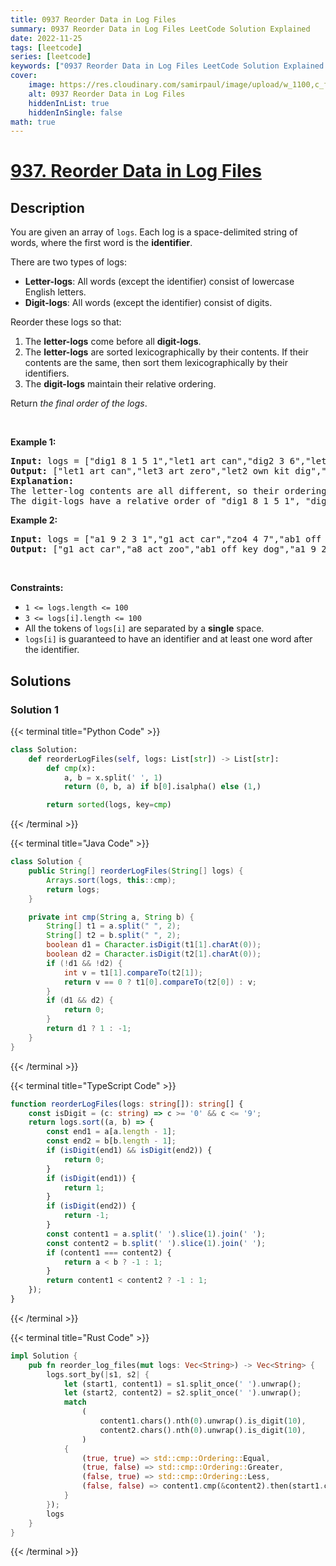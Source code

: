 ```yaml
---
title: 0937 Reorder Data in Log Files
summary: 0937 Reorder Data in Log Files LeetCode Solution Explained
date: 2022-11-25
tags: [leetcode]
series: [leetcode]
keywords: ["0937 Reorder Data in Log Files LeetCode Solution Explained in all languages", "0937 Reorder Data in Log Files", "LeetCode", "leetcode solution in Python3 C++ Java Go PHP Ruby Swift TypeScript Rust C# JavaScript C", "GeeksforGeeks", "InterviewBit", "Coding Ninjas", "HackerRank", "HackerEarth", "CodeChef", "TopCoder", "AlgoExpert", "freeCodeCamp", "Codeforces", "GitHub", "AtCoder", "Samir Paul"]
cover:
    image: https://res.cloudinary.com/samirpaul/image/upload/w_1100,c_fit,co_rgb:FFFFFF,l_text:Arial_75_bold:0937 Reorder Data in Log Files - Solution Explained/problem-solving.webp
    alt: 0937 Reorder Data in Log Files
    hiddenInList: true
    hiddenInSingle: false
math: true
---
```



# [937. Reorder Data in Log Files](https://leetcode.com/problems/reorder-data-in-log-files)


## Description

<p>You are given an array of <code>logs</code>. Each log is a space-delimited string of words, where the first word is the <strong>identifier</strong>.</p>

<p>There are two types of logs:</p>

<ul>
	<li><b>Letter-logs</b>: All words (except the identifier) consist of lowercase English letters.</li>
	<li><strong>Digit-logs</strong>: All words (except the identifier) consist of digits.</li>
</ul>

<p>Reorder these logs so that:</p>

<ol>
	<li>The <strong>letter-logs</strong> come before all <strong>digit-logs</strong>.</li>
	<li>The <strong>letter-logs</strong> are sorted lexicographically by their contents. If their contents are the same, then sort them lexicographically by their identifiers.</li>
	<li>The <strong>digit-logs</strong> maintain their relative ordering.</li>
</ol>

<p>Return <em>the final order of the logs</em>.</p>

<p>&nbsp;</p>
<p><strong class="example">Example 1:</strong></p>

<pre>
<strong>Input:</strong> logs = [&quot;dig1 8 1 5 1&quot;,&quot;let1 art can&quot;,&quot;dig2 3 6&quot;,&quot;let2 own kit dig&quot;,&quot;let3 art zero&quot;]
<strong>Output:</strong> [&quot;let1 art can&quot;,&quot;let3 art zero&quot;,&quot;let2 own kit dig&quot;,&quot;dig1 8 1 5 1&quot;,&quot;dig2 3 6&quot;]
<strong>Explanation:</strong>
The letter-log contents are all different, so their ordering is &quot;art can&quot;, &quot;art zero&quot;, &quot;own kit dig&quot;.
The digit-logs have a relative order of &quot;dig1 8 1 5 1&quot;, &quot;dig2 3 6&quot;.
</pre>

<p><strong class="example">Example 2:</strong></p>

<pre>
<strong>Input:</strong> logs = [&quot;a1 9 2 3 1&quot;,&quot;g1 act car&quot;,&quot;zo4 4 7&quot;,&quot;ab1 off key dog&quot;,&quot;a8 act zoo&quot;]
<strong>Output:</strong> [&quot;g1 act car&quot;,&quot;a8 act zoo&quot;,&quot;ab1 off key dog&quot;,&quot;a1 9 2 3 1&quot;,&quot;zo4 4 7&quot;]
</pre>

<p>&nbsp;</p>
<p><strong>Constraints:</strong></p>

<ul>
	<li><code>1 &lt;= logs.length &lt;= 100</code></li>
	<li><code>3 &lt;= logs[i].length &lt;= 100</code></li>
	<li>All the tokens of <code>logs[i]</code> are separated by a <strong>single</strong> space.</li>
	<li><code>logs[i]</code> is guaranteed to have an identifier and at least one word after the identifier.</li>
</ul>

## Solutions

### Solution 1

<!-- tabs:start -->

{{< terminal title="Python Code" >}}
```python
class Solution:
    def reorderLogFiles(self, logs: List[str]) -> List[str]:
        def cmp(x):
            a, b = x.split(' ', 1)
            return (0, b, a) if b[0].isalpha() else (1,)

        return sorted(logs, key=cmp)
```
{{< /terminal >}}

{{< terminal title="Java Code" >}}
```java
class Solution {
    public String[] reorderLogFiles(String[] logs) {
        Arrays.sort(logs, this::cmp);
        return logs;
    }

    private int cmp(String a, String b) {
        String[] t1 = a.split(" ", 2);
        String[] t2 = b.split(" ", 2);
        boolean d1 = Character.isDigit(t1[1].charAt(0));
        boolean d2 = Character.isDigit(t2[1].charAt(0));
        if (!d1 && !d2) {
            int v = t1[1].compareTo(t2[1]);
            return v == 0 ? t1[0].compareTo(t2[0]) : v;
        }
        if (d1 && d2) {
            return 0;
        }
        return d1 ? 1 : -1;
    }
}
```
{{< /terminal >}}

{{< terminal title="TypeScript Code" >}}
```ts
function reorderLogFiles(logs: string[]): string[] {
    const isDigit = (c: string) => c >= '0' && c <= '9';
    return logs.sort((a, b) => {
        const end1 = a[a.length - 1];
        const end2 = b[b.length - 1];
        if (isDigit(end1) && isDigit(end2)) {
            return 0;
        }
        if (isDigit(end1)) {
            return 1;
        }
        if (isDigit(end2)) {
            return -1;
        }
        const content1 = a.split(' ').slice(1).join(' ');
        const content2 = b.split(' ').slice(1).join(' ');
        if (content1 === content2) {
            return a < b ? -1 : 1;
        }
        return content1 < content2 ? -1 : 1;
    });
}
```
{{< /terminal >}}

{{< terminal title="Rust Code" >}}
```rust
impl Solution {
    pub fn reorder_log_files(mut logs: Vec<String>) -> Vec<String> {
        logs.sort_by(|s1, s2| {
            let (start1, content1) = s1.split_once(' ').unwrap();
            let (start2, content2) = s2.split_once(' ').unwrap();
            match
                (
                    content1.chars().nth(0).unwrap().is_digit(10),
                    content2.chars().nth(0).unwrap().is_digit(10),
                )
            {
                (true, true) => std::cmp::Ordering::Equal,
                (true, false) => std::cmp::Ordering::Greater,
                (false, true) => std::cmp::Ordering::Less,
                (false, false) => content1.cmp(&content2).then(start1.cmp(&start2)),
            }
        });
        logs
    }
}
```
{{< /terminal >}}

<!-- tabs:end -->

<!-- end -->
